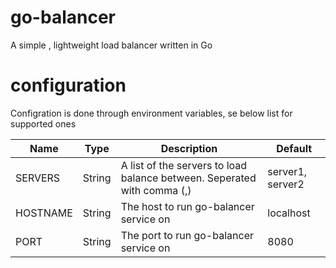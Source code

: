 # go-balancer
A simple , lightweight load balancer written in Go

# configuration

Configration is done through environment variables, se below list for supported ones

| Name   | Type   | Description   | Default   |
|---------------- | --------------- | --------------- | --------------- |
| SERVERS   | String  | A list of the servers to load balance between. Seperated with comma (,) | server1, server2 |
| HOSTNAME  | String  | The host to run go-balancer service on | localhost |
| PORT      | String  | The port to run go-balancer service on | 8080 |

